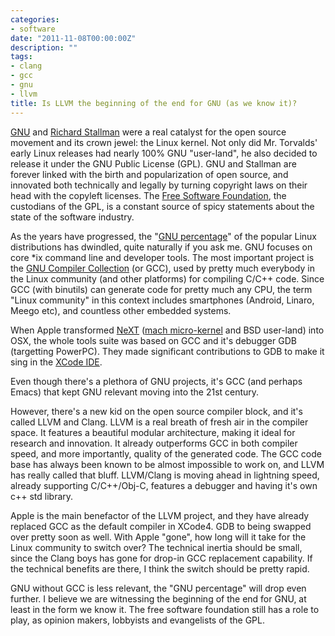 ```yaml
---
categories:
- software
date: "2011-11-08T00:00:00Z"
description: ""
tags:
- clang
- gcc
- gnu
- llvm
title: Is LLVM the beginning of the end for GNU (as we know it)?
---
```


[GNU](http://en.wikipedia.org/wiki/GNU_Project) and [Richard Stallman](http://en.wikipedia.org/wiki/Richard_stallman) were a real catalyst for the open source movement and its crown jewel: the Linux kernel. Not only did Mr. Torvalds' early Linux releases had nearly 100% GNU "user-land", he also decided to release it under the GNU Public License (GPL). GNU and Stallman are forever linked with the birth and popularization of open source, and innovated both technically and legally by turning copyright laws on their head with the copyleft licenses. The [Free Software Foundation](http://www.fsf.org/), the custodians of the GPL, is a constant source of spicy statements about the state of the software industry.

As the years have progressed, the "[GNU percentage](http://pedrocr.net/text/how-much-gnu-in-gnu-linux)" of the popular Linux distributions has dwindled, quite naturally if you ask me. GNU focuses on core \*ix command line and developer tools. The most important project is the [GNU Compiler Collection](http://gcc.gnu.org) (or GCC), used by pretty much everybody in the Linux community (and other platforms) for compiling C/C++ code. Since GCC (with binutils) can generate code for pretty much any CPU, the term "Linux community" in this context includes smartphones (Android, Linaro, Meego etc), and countless other embedded systems.

When Apple transformed [NeXT](http://en.wikipedia.org/wiki/NeXT) ([mach micro-kernel](http://en.wikipedia.org/wiki/Mach_(kernel)) and BSD user-land) into OSX, the whole tools suite was based on GCC and it's debugger GDB (targetting PowerPC). They made significant contributions to GDB to make it sing in the [XCode IDE](http://en.wikipedia.org/wiki/Xcode).

Even though there's a plethora of GNU projects, it's GCC (and perhaps Emacs) that kept GNU relevant moving into the 21st century.

However, there's a new kid on the open source compiler block, and it's called LLVM and Clang. LLVM is a real breath of fresh air in the compiler space. It features a beautiful modular architecture, making it ideal for research and innovation. It already outperforms GCC in both compiler speed, and more importantly, quality of the generated code. The GCC code base has always been known to be almost impossible to work on, and LLVM has really called that bluff. LLVM/Clang is moving ahead in lightning speed, already supporting C/C++/Obj-C, features a debugger and having it's own c++ std library.

Apple is the main benefactor of the LLVM project, and they have already replaced GCC as the default compiler in XCode4. GDB to being swapped over pretty soon as well. With Apple "gone", how long will it take for the Linux community to switch over? The technical inertia should be small, since the Clang boys has gone for drop-in GCC replacement capability. If the technical benefits are there, I think the switch should be pretty rapid.

GNU without GCC is less relevant, the "GNU percentage" will drop even further. I believe we are witnessing the beginning of the end for GNU, at least in the form we know it. The free software foundation still has a role to play, as opinion makers, lobbyists and evangelists of the GPL.
